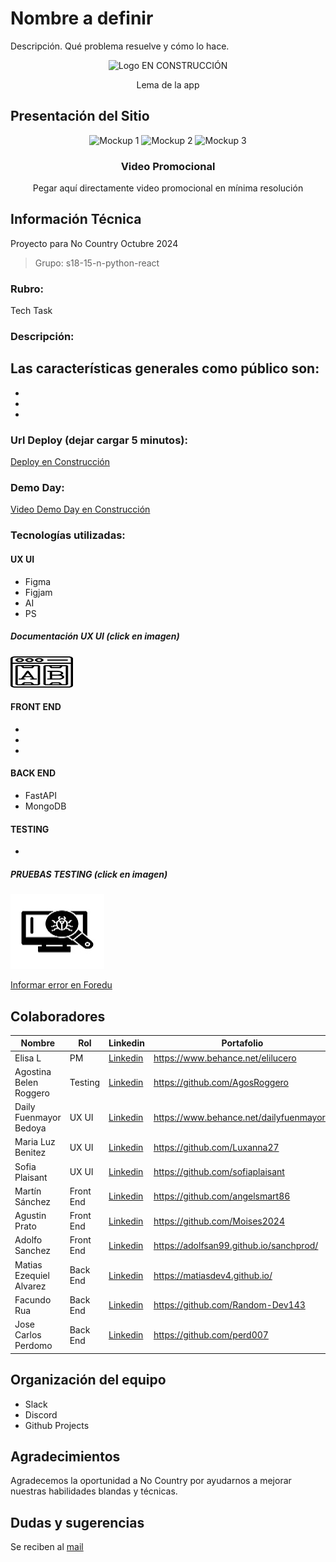 # **Nombre a definir** 
Descripción. Qué problema resuelve y cómo lo hace.

<div align="center" >

![Logo EN CONSTRUCCIÓN]() 


Lema de la app

</div>

## Presentación del Sitio

<div align="center" >
  <a> 
   
![Mockup 1]()
![Mockup 2]()
![Mockup 3]()

</a>


### Video Promocional 


Pegar aquí directamente video promocional en mínima resolución


</div>

## Información Técnica
Proyecto para No Country Octubre 2024
 > Grupo: s18-15-n-python-react

### Rubro: 
Tech Task

### Descripción: 
Las características generales como público son:
- 

- 

- 

- 


### Url Deploy (dejar cargar 5 minutos):
[Deploy en Construcción]()

### Demo Day:
[Video Demo Day en Construcción]()

### Tecnologías utilizadas: 
#### UX UI
- Figma
- Figjam
- AI
- PS

##### Documentación UX UI (click en imagen)

 <a href="" target="_blank">
   
 ![Ver Documentación UX UI](https://github.com/No-Country-simulation/s17-10-n-java-angular/blob/main/img/logo%20ux.jpg)

 </a>

#### FRONT END
- 
- 
- 
#### BACK END
- FastAPI
- MongoDB	
#### TESTING
- 

##### PRUEBAS TESTING (click en imagen)

 <a href="" target="_blank">
   
 ![Ver Pruebas](https://github.com/No-Country-simulation/s17-10-n-java-angular/blob/main/img/logo%20qa.jpg)

 </a>

[Informar error en Foredu](mailto:esportsmelg@gmail.com)

## Colaboradores

| Nombre                | Rol         | Linkedin                                                             | Portafolio                                   |
|-----------------------|-------------|----------------------------------------------------------------------|----------------------------------------------|
| Elisa L                 | PM          |[Linkedin](https://www.linkedin.com/in/elilucero)                     |https://www.behance.net/elilucero             |
| Agostina Belen Roggero  | Testing     |[Linkedin](https://www.linkedin.com/in/agostina-roggero/)             |https://github.com/AgosRoggero                |
| Daily Fuenmayor Bedoya  | UX UI       |[Linkedin](https://www.linkedin.com/in/daily-fuenmayor-bedoya)        |https://www.behance.net/dailyfuenmayor1       |
| Maria Luz Benitez       | UX UI       |[Linkedin](https://www.linkedin.com/in/luz-benitez/)                  |https://github.com/Luxanna27                  |
| Sofia Plaisant          | UX UI       |[Linkedin](https://www.linkedin.com/in/sofia-plaisant/)               |https://github.com/sofiaplaisant              |
| Martín Sánchez          | Front End   |[Linkedin](https://github.com/angelsmart86)                           |https://github.com/angelsmart86               |
| Agustin Prato           | Front End   |[Linkedin](https://www.linkedin.com/in/agustin-prato-05034b292/)      |https://github.com/Moises2024                 |
| Adolfo Sanchez          | Front End   |[Linkedin](https://www.linkedin.com/in/adolfosanchezlopez)            |https://adolfsan99.github.io/sanchprod/       |
| Matias Ezequiel Alvarez | Back End    |[Linkedin](https://www.linkedin.com/in/matias-alvarez-b7b165226/)     |https://matiasdev4.github.io/                 |
| Facundo Rua             | Back End    |[Linkedin](https://www.linkedin.com/in/facundogrua/)                  |https://github.com/Random-Dev143              |
| Jose Carlos Perdomo     | Back End    |[Linkedin](https://www.linkedin.com/in/perd007/)                      |https://github.com/perd007                    |


## Organización del equipo
- Slack
- Discord
- Github Projects

## Agradecimientos
Agradecemos la oportunidad a No Country por ayudarnos a mejorar nuestras habilidades blandas y técnicas.

## Dudas y sugerencias 
Se reciben al [mail](esportsmelg@gmail.com)
